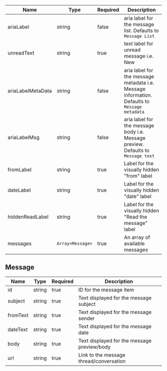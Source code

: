 | Name              | Type             | Required | Description                                                                                  |
| ----------------- | ---------------- | -------- | -------------------------------------------------------------------------------------------- |
| ariaLabel         | string           | false    | aria label for the message list. Defaults to `Message List`                                  |
| unreadText        | string           | true     | text label for unread message i.e. New                                                       |
| ariaLabelMetaData | string           | false    | aria label for the message metadata i.e. Message information. Defaults to `Message metadata` |
| ariaLabelMsg      | string           | false    | aria label for the message body i.e. Message preview. Defaults to `Message text`             |
| fromLabel         | string           | true     | Label for the visually hidden "from" label                                                   |
| dateLabel         | string           | true     | Label for the visually hidden "date" label                                                   |
| hiddenReadLabel   | string           | true     | Label for the visually hidden "Read the message" label                                       |
| messages          | `Array<Message>` | true     | An array of available messages                                                               |

## Message

| Name     | Type   | Required | Description                                 |
| -------- | ------ | -------- | ------------------------------------------- |
| id       | string | true     | ID for the message item                     |
| subject  | string | true     | Text displayed for the message subject      |
| fromText | string | true     | Text displayed for the message sender       |
| dateText | string | true     | Text displayed for the message date         |
| body     | string | true     | Text displayed for the message preview/body |
| url      | string | true     | Link to the message thread/conversation     |
